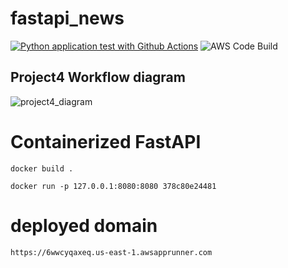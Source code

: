# fastapi_news
[![Python application test with Github Actions](https://github.com/nogibjj/fastapi_news/actions/workflows/main.yml/badge.svg)](https://github.com/nogibjj/fastapi_news/actions/workflows/main.yml) ![AWS Code Build](https://codebuild.us-east-1.amazonaws.com/badges?uuid=eyJlbmNyeXB0ZWREYXRhIjoiZnA3WWxJZFJhdHdzMTFLSVIzd3dIK3IwY0dkOG5IcmFpTEgyTDRxQ1JWTitSRWJyUFZ5TFBRVFVqb1RTQm9pQ3RKb2hJcFhrcDMzYkMxcCtIeXRObXZrPSIsIml2UGFyYW1ldGVyU3BlYyI6IklBSXZXSTJ6UlZLLzVvR3giLCJtYXRlcmlhbFNldFNlcmlhbCI6MX0%3D&branch=main)

## Project4 Workflow diagram
![project4_diagram](https://user-images.githubusercontent.com/112578755/204114921-dd0ffe8f-923a-4749-b7fd-313f9efc369b.jpg)

# Containerized FastAPI

`docker build .`

`docker run -p 127.0.0.1:8080:8080 378c80e24481`

# deployed domain 
`https://6wwcyqaxeq.us-east-1.awsapprunner.com `
